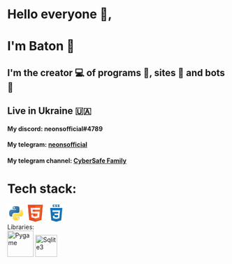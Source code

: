 # Hello everyone 👋, 
# I'm Baton 🥖
## I'm the creator 💻 of programs 🧩, sites 📡 and bots 🤖
## Live in Ukraine 🇺🇦
#### My discord: neonsofficial#4789
#### My telegram: <a href="https://t.me/neonsofficial">neonsofficial</a>
#### My telegram channel: <a href="https://t.me/+IDfiA1nxcJJmYzgy">CyberSafe Family</a>
# Tech stack: 
<div>
  <img src="https://github.com/devicons/devicon/blob/master/icons/python/python-original.svg" title="Python" **alt="Python" width="40" height="40"/>
  <img src="https://github.com/devicons/devicon/blob/master/icons/html5/html5-original.svg" title="HTML5" alt="HTML" width="40" height="40"/>&nbsp;
  <img src="https://github.com/devicons/devicon/blob/master/icons/css3/css3-plain-wordmark.svg"  title="CSS3" alt="CSS" width="40" height="40"/>&nbsp;
  
</div>
Libraries:
<div>
  <img src="https://www.pygame.org/ftp/pygame-head-party.png" title="Pygame" **alt="Pygame" width="60" height="60"/>
  <img src="https://upload.wikimedia.org/wikipedia/commons/9/97/Sqlite-square-icon.svg" title="Sqlite3" **alt="Sqlite3" width="50" height="50"/>
</div>

